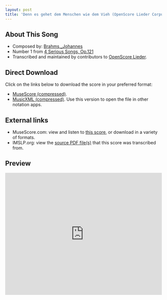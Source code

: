 ```yaml
---
layout: post
title: 'Denn es gehet dem Menschen wie dem Vieh (OpenScore Lieder Corpus)'
---
```


## About This Song

- Composed by: [Brahms,_Johannes](https://fourscoreandmore.org/openscore/lieder/Brahms,_Johannes)
- Number 1 from [4 Serious Songs, Op.121](https://fourscoreandmore.org/openscore/lieder/Brahms,_Johannes/4_Serious_Songs,_Op.121)
- Transcribed and maintained by contributors to [OpenScore Lieder].

[OpenScore Lieder]: https://musescore.com/openscore-lieder-corpus

## Direct Download

Click on the links below to download the score in your preferred format:
- [MuseScore (compressed)](https://github.com/openscore/lieder/blob/main/scores/Brahms,_Johannes/4_Serious_Songs,_Op.121/1_Denn_es_gehet_dem_Menschen_wie_dem_Vieh/lc6686592.mscz?raw=true).
- [MusicXML (compressed)](https://github.com/openscore/lieder/blob/main/scores/Brahms,_Johannes/4_Serious_Songs,_Op.121/1_Denn_es_gehet_dem_Menschen_wie_dem_Vieh/lc6686592.mxl?raw=true). Use this version to open the file in other notation apps.

## External links

- MuseScore.com: view and listen to [this score][MuseScore], or download in a variety of formats.
- IMSLP.org: view the [source PDF file(s)][IMSLP] that this score was transcribed from.

[MuseScore]: https://musescore.com/score/6686592
[IMSLP]: https://imslp.org/wiki/Special:ReverseLookup/85424

## Preview

<iframe width="100%" height="394" src="https://musescore.com/openscore-lieder-corpus/scores/6686592/embed" frameborder="0" allowfullscreen allow="autoplay; fullscreen"></iframe>

